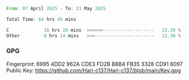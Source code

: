 <!--START_SECTION:waka-->

```rust
From: 07 April 2025 - To: 21 May 2025

Total Time: 64 hrs 45 mins

C             16 hrs 20 mins  >>>>>>-------------------   22.39 %
Other         8 hrs 14 mins   >>>----------------------   11.30 %
```

<!--END_SECTION:waka-->

### GPG <br />
Fingerprint:     6995 4DD2 962A CDE3 FD2B B8B4 FB35 3328 CD91 8097 <br />
Public Key:      https://github.com/Hari-c137/Hari-c137/blob/main/Key.gpg
